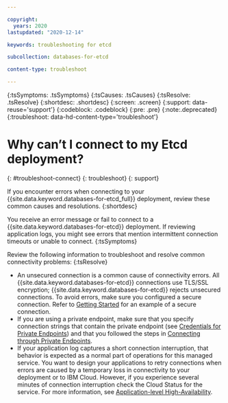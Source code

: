 ```yaml
---

copyright:
  years: 2020
lastupdated: "2020-12-14"

keywords: troubleshooting for etcd

subcollection: databases-for-etcd

content-type: troubleshoot

---
```


{:tsSymptoms: .tsSymptoms}
{:tsCauses: .tsCauses}
{:tsResolve: .tsResolve}
{:shortdesc: .shortdesc}
{:screen: .screen}
{:support: data-reuse='support'}
{:codeblock: .codeblock}
{:pre: .pre}
{:note:.deprecated}
{:troubleshoot: data-hd-content-type='troubleshoot'}


# Why can’t I connect to my Etcd deployment?
{: #troubleshoot-connect}
{: troubleshoot}
{: support}

If you encounter errors when connecting to your {{site.data.keyword.databases-for-etcd_full}} deployment, review these common causes and resolutions.
{:shortdesc}

You receive an error message or fail to connect to a {{site.data.keyword.databases-for-etcd}} deployment.  If reviewing application logs, you might see errors that mention intermittent connection timeouts or unable to connect.
{:tsSymptoms}

Review the following information to troubleshoot and resolve common connectivity problems:
{:tsResolve}
* An unsecured connection is a common cause of connectivity errors.  All {{site.data.keyword.databases-for-etcd}} connections use TLS/SSL encryption; {{site.data.keyword.databases-for-etcd}} rejects unsecured connections.  To avoid errors, make sure you configured a secure connection.  Refer to [Getting Started](/docs/databases-for-etcd?topic=databases-for-etcd-getting-started) for an example of a secure connection.
* If you are using a private endpoint, make sure that you specify connection strings that contain the private endpoint (see [Credentials for Private Endpoints](/docs/databases-for-etcd?topic=cloud-databases-service-endpoints#credentials-for-private-endpoints)) and that you followed the steps in [Connecting through Private Endpoints](/docs/databases-for-etcd?topic=cloud-databases-service-endpoints#private-endpoint-connections).
* If your application log captures a short connection interruption, that behavior is expected as a normal part of operations for this managed service. You want to design your applications to retry connections when errors are caused by a temporary loss in connectivity to your deployment or to IBM Cloud. However, if you experience several minutes of connection interruption check the Cloud Status for the service. For more information, see [Application-level High-Availability](/docs/databases-for-etcd?topic=databases-for-etcd-high-availability#application-level-high-availability).

